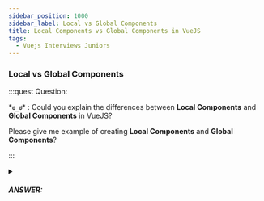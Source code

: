 ```yaml
---
sidebar_position: 1000
sidebar_label: Local vs Global Components
title: Local Components vs Global Components in VueJS
tags:
  - Vuejs Interviews Juniors
---
```


### Local vs Global Components

:::quest Question:

\***`ಠ_ಠ`**\* : 
Could you explain the differences between **Local Components** and **Global Components** in VueJS?

Please give me example of creating **Local Components** and **Global Components**?

:::

<details>
  <summary><h5>ANSWER:</h5></summary>

  \***`◔̯◔`**\* :
  - A global is a component that is ***registered globally by app instance*** and can be accessed every where in app instance.
  - Alocal component is a component that is not registered globally but ***locally in a module (a seperate file)***, and can therefore only be used on components where it is registered.

#### Global Registration Example
```js
const app = Vue.createApp({})
app.component('component-a', {
  /* ... */
})
app.component('component-b', {
  /* ... */
})
app.mount('#app')
```

```html
<div id="app">
  <component-a></component-a>
  <component-b></component-b>
</div>
```

#### Local Registration Example

```js title="RootComponent.vue"
import ComponentA from './ComponentA'
import ComponentC from './ComponentC'

export default {
  components: {
    ComponentA,
    ComponentC
  }
  // ...
}
```

```js title="app.vue"
import RootComponent from './RootComponent.vue'
const app = Vue.createApp(RootComponent)
```

</details>